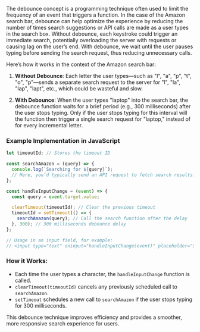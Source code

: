 The debounce concept is a programming technique often used to limit the frequency of an event that triggers a function. In the case of the Amazon search bar, debounce can help optimize the experience by reducing the number of times search suggestions or API calls are made as a user types in the search box. Without debounce, each keystroke could trigger an immediate search, potentially overloading the server with requests or causing lag on the user’s end. With debounce, we wait until the user pauses typing before sending the search request, thus reducing unnecessary calls.

Here’s how it works in the context of the Amazon search bar:

1. **Without Debounce**: Each letter the user types—such as "l", "a", "p", "t", "o", "p"—sends a separate search request to the server for "l", "la", "lap", "lapt", etc., which could be wasteful and slow.

2. **With Debounce**: When the user types "laptop" into the search bar, the debounce function waits for a brief period (e.g., 300 milliseconds) after the user stops typing. Only if the user stops typing for this interval will the function then trigger a single search request for "laptop," instead of for every incremental letter.

### Example Implementation in JavaScript

```javascript
let timeoutId; // Stores the timeout ID

const searchAmazon = (query) => {
  console.log(`Searching for ${query}`);
  // Here, you’d typically send an API request to fetch search results.
};

const handleInputChange = (event) => {
  const query = event.target.value;

  clearTimeout(timeoutId); // Clear the previous timeout
  timeoutId = setTimeout(() => {
    searchAmazon(query); // Call the search function after the delay
  }, 300); // 300 milliseconds debounce delay
};

// Usage in an input field, for example:
// <input type="text" oninput="handleInputChange(event)" placeholder="Search Amazon...">
```

### How it Works:
- Each time the user types a character, the `handleInputChange` function is called.
- `clearTimeout(timeoutId)` cancels any previously scheduled call to `searchAmazon`.
- `setTimeout` schedules a new call to `searchAmazon` if the user stops typing for 300 milliseconds.
  
This debounce technique improves efficiency and provides a smoother, more responsive search experience for users.